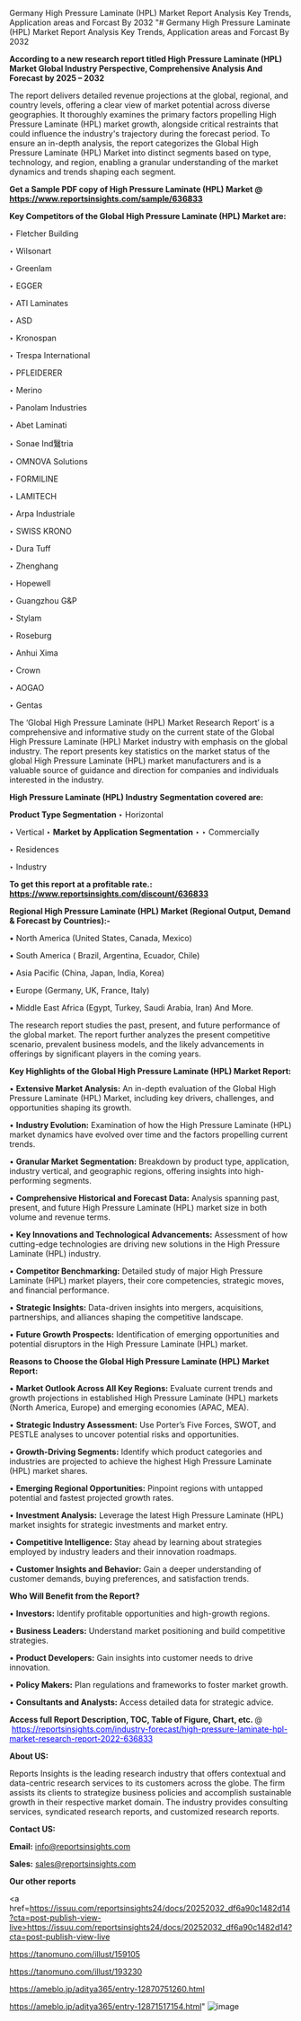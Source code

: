 Germany High Pressure Laminate (HPL) Market Report Analysis Key Trends, Application areas and Forcast By 2032
"# Germany High Pressure Laminate (HPL) Market Report Analysis Key Trends, Application areas and Forcast By 2032

<strong>According to a new research report titled High Pressure Laminate (HPL) Market Global Industry Perspective, Comprehensive Analysis And Forecast by 2025 – 2032</strong>

The report delivers detailed revenue projections at the global, regional, and country levels, offering a clear view of market potential across diverse geographies. It thoroughly examines the primary factors propelling High Pressure Laminate (HPL) market growth, alongside critical restraints that could influence the industry's trajectory during the forecast period. To ensure an in-depth analysis, the report categorizes the Global High Pressure Laminate (HPL) Market into distinct segments based on type, technology, and region, enabling a granular understanding of the market dynamics and trends shaping each segment.

<strong>Get a Sample PDF copy of High Pressure Laminate (HPL) Market </strong><strong>@<a href=https://www.reportsinsights.com/sample/636833 style=color:#0000ff;> https://www.reportsinsights.com/sample/636833</a></strong></font>

<strong>Key Competitors of the Global High Pressure Laminate (HPL) Market are:</strong>

‣ Fletcher Building

‣ Wilsonart

‣ Greenlam

‣ EGGER

‣ ATI Laminates

‣ ASD

‣ Kronospan

‣ Trespa International

‣ PFLEIDERER

‣ Merino

‣ Panolam Industries

‣ Abet Laminati

‣ Sonae Ind鷖tria

‣ OMNOVA Solutions

‣ FORMILINE

‣ LAMITECH

‣ Arpa Industriale

‣ SWISS KRONO

‣ Dura Tuff

‣ Zhenghang

‣ Hopewell

‣ Guangzhou G&P

‣ Stylam

‣ Roseburg

‣ Anhui Xima

‣ Crown

‣ AOGAO

‣ Gentas

The ‘Global High Pressure Laminate (HPL) Market Research Report’ is a comprehensive and informative study on the current state of the Global High Pressure Laminate (HPL) Market industry with emphasis on the global industry. The report presents key statistics on the market status of the global High Pressure Laminate (HPL) market manufacturers and is a valuable source of guidance and direction for companies and individuals interested in the industry.

<strong>High Pressure Laminate (HPL) Industry Segmentation covered are:</strong>

<strong>Product Type Segmentation</strong>
‣
Horizontal

‣ Vertical
‣ 
<strong>Market by Application Segmentation</strong>
‣
‣  Commercially

‣ Residences

‣ Industry

<strong>To get this report at a profitable rate.: <a href=https://www.reportsinsights.com/discount/636833 style=color:#0000ff;>https://www.reportsinsights.com/discount/636833</a></strong></font>

<strong>Regional High Pressure Laminate (HPL) Market (Regional Output, Demand &amp; Forecast by Countries):-</strong>

• North America (United States, Canada, Mexico)

• South America ( Brazil, Argentina, Ecuador, Chile)

• Asia Pacific (China, Japan, India, Korea)

• Europe (Germany, UK, France, Italy)

• Middle East Africa (Egypt, Turkey, Saudi Arabia, Iran) And More.

The research report studies the past, present, and future performance of the global market. The report further analyzes the present competitive scenario, prevalent business models, and the likely advancements in offerings by significant players in the coming years.

<strong>Key Highlights of the Global High Pressure Laminate (HPL) Market Report:</strong>

• <strong>Extensive Market Analysis:</strong> An in-depth evaluation of the Global High Pressure Laminate (HPL) Market, including key drivers, challenges, and opportunities shaping its growth.

• <strong>Industry Evolution:</strong> Examination of how the High Pressure Laminate (HPL) market dynamics have evolved over time and the factors propelling current trends.

• <strong>Granular Market Segmentation:</strong> Breakdown by product type, application, industry vertical, and geographic regions, offering insights into high-performing segments.

• <strong>Comprehensive Historical and Forecast Data:</strong> Analysis spanning past, present, and future High Pressure Laminate (HPL) market size in both volume and revenue terms.

• <strong>Key Innovations and Technological Advancements:</strong> Assessment of how cutting-edge technologies are driving new solutions in the High Pressure Laminate (HPL) industry.

• <strong>Competitor Benchmarking:</strong> Detailed study of major High Pressure Laminate (HPL) market players, their core competencies, strategic moves, and financial performance.

• <strong>Strategic Insights:</strong> Data-driven insights into mergers, acquisitions, partnerships, and alliances shaping the competitive landscape.

• <strong>Future Growth Prospects:</strong> Identification of emerging opportunities and potential disruptors in the High Pressure Laminate (HPL) market.

<strong>Reasons to Choose the Global High Pressure Laminate (HPL) Market Report:</strong>

• <strong>Market Outlook Across All Key Regions:</strong> Evaluate current trends and growth projections in established High Pressure Laminate (HPL) markets (North America, Europe) and emerging economies (APAC, MEA).

• <strong>Strategic Industry Assessment:</strong> Use Porter’s Five Forces, SWOT, and PESTLE analyses to uncover potential risks and opportunities.

• <strong>Growth-Driving Segments:</strong> Identify which product categories and industries are projected to achieve the highest High Pressure Laminate (HPL) market shares.

• <strong>Emerging Regional Opportunities:</strong> Pinpoint regions with untapped potential and fastest projected growth rates.

• <strong>Investment Analysis:</strong> Leverage the latest High Pressure Laminate (HPL) market insights for strategic investments and market entry.

• <strong>Competitive Intelligence:</strong> Stay ahead by learning about strategies employed by industry leaders and their innovation roadmaps.

• <strong>Customer Insights and Behavior:</strong> Gain a deeper understanding of customer demands, buying preferences, and satisfaction trends.

<strong>Who Will Benefit from the Report?</strong>

• <strong>Investors:</strong> Identify profitable opportunities and high-growth regions.

• <strong>Business Leaders:</strong> Understand market positioning and build competitive strategies.

• <strong>Product Developers:</strong> Gain insights into customer needs to drive innovation.

• <strong>Policy Makers:</strong> Plan regulations and frameworks to foster market growth.

• <strong>Consultants and Analysts:</strong> Access detailed data for strategic advice.
</ul>
<strong>Access full Report Description, TOC, Table of Figure, Chart, etc. </strong>@  <a href=https://reportsinsights.com/industry-forecast/high-pressure-laminate-hpl-market-research-report-2022-636833 style=color:#0000ff;>https://reportsinsights.com/industry-forecast/high-pressure-laminate-hpl-market-research-report-2022-636833</a></font>

<strong><strong>About US</strong>:</strong>

Reports Insights is the leading research industry that offers contextual and data-centric research services to its customers across the globe. The firm assists its clients to strategize business policies and accomplish sustainable growth in their respective market domain. The industry provides consulting services, syndicated research reports, and customized research reports.

<strong>Contact US:</strong>

<p class=""""><b>Email:</b> <a href=mailto:info@reportsinsights.com>info@reportsinsights.com</a></p>
<p class=""""><b>Sales:</b> <a href=mailto:sales@reportsinsights.com>sales@reportsinsights.com</a></p>

<strong>Our other reports</strong>

<a href=https://issuu.com/reportsinsights24/docs/20252032_df6a90c1482d14?cta=post-publish-view-live>https://issuu.com/reportsinsights24/docs/20252032_df6a90c1482d14?cta=post-publish-view-live</a>

<a href=https://tanomuno.com/illust/159105>https://tanomuno.com/illust/159105</a>

<a href=https://tanomuno.com/illust/193230>https://tanomuno.com/illust/193230</a>

<a href=https://ameblo.jp/aditya365/entry-12870751260.html>https://ameblo.jp/aditya365/entry-12870751260.html</a>

<a href=https://ameblo.jp/aditya365/entry-12871517154.html>https://ameblo.jp/aditya365/entry-12871517154.html</a>"
![image](https://github.com/user-attachments/assets/9462697b-e9e9-4b61-aec4-3273f01cd102)
